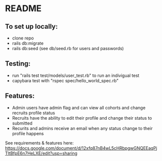 # README

## To set up locally:
- clone repo
- rails db:migrate
- rails db:seed (see db/seed.rb for users and passwords)

## Testing:
- run "rails test test/models/user_test.rb" to run an indivigual test
- capybara test with "rspec spec/hello_world_spec.rb"


## Features:
- Admin users have admin flag and can view all cohorts and change recruits profile status
- Recruits have the ability to edit their profile and change their status to submitted
- Recurits and admins receive an email when any status change to their profile happens

See requirements & features here: https://docs.google.com/document/d/12xfq87nB4wL5cHRbpgwGNQEEaqPjTltBfpE6n7HeLXE/edit?usp=sharing
